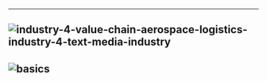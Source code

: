 -----------
![industry-4-value-chain-aerospace-logistics-industry-4-text-media-industry](https://w7.pngwing.com/pngs/367/1006/png-transparent-industry-4-value-chain-aerospace-logistics-industry-4-text-media-industry.png)
-----------------
![basics](https://hjt-training.co.uk/wp-content/uploads/2016/01/chapter-7-basics-1.png)
-----------
![]()
-----------------
![]()
-----------
![]()
-----------------
![]()
-----------
![]()
-----------------
![]()
-----------
![]()
-----------------
![]()
-----------
![]()
-----------------
![]()
-----------
![]()
-----------------
![]()
-----------
![]()
-----------------
![]()
-----------
